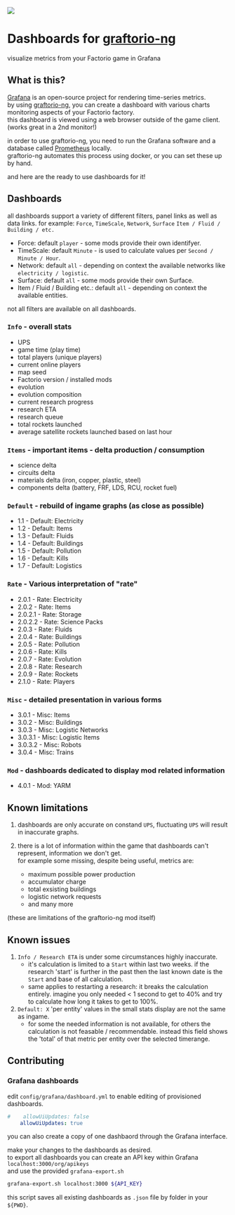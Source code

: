 
![](https://mods-data.factorio.com/assets/ad36f974db944b1540ce50a0aea46221f26f7c36.thumb.png)

# Dashboards for [graftorio-ng](https://mods.factorio.com/mod/graftorio-ng)

visualize metrics from your Factorio game in Grafana

## What is this?

[Grafana](https://grafana.com/) is an open-source project for rendering time-series metrics.  
by using [graftorio-ng](https://mods.factorio.com/mod/graftorio-ng), you can create a dashboard with various charts monitoring aspects of your Factorio factory.  
this dashboard is viewed using a web browser outside of the game client. (works great in a 2nd monitor!)

in order to use graftorio-ng, you need to run the Grafana software and a database called [Prometheus](https://prometheus.io/) locally.  
graftorio-ng automates this process using docker, or you can set these up by hand.

and here are the ready to use dashboards for it!

## Dashboards

all dashboards support a variety of different filters, panel links as well as data links.
for example: `Force`, `TimeScale`, `Network`, `Surface` `Item / Fluid / Building / etc.`
  - Force: default `player` - some mods provide their own identifyer.
  - TimeScale: default `Minute` - is used to calculate values per `Second / Minute / Hour`.
  - Network: default `all` - depending on context the available networks like `electricity / logistic`.
  - Surface: default `all` - some mods provide their own Surface.
  - Item / Fluid / Building etc.: default `all` -  depending on context the available entities.

not all filters are available on all dashboards.

### `Info` - overall stats
  - UPS
  - game time (play time)
  - total players (unique players)
  - current online players
  - map seed
  - Factorio version / installed mods
  - evolution
  - evolution composition
  - current research progress
  - research ETA
  - research queue
  - total rockets launched
  - average satellite rockets launched based on last hour

### `Items` - important items - delta production / consumption
  - science delta
  - circuits delta
  - materials delta (iron, copper, plastic, steel) 
  - components delta (battery, FRF, LDS, RCU, rocket fuel) 

### `Default` - rebuild of ingame graphs (as close as possible)
  - 1.1 - Default: Electricity
  - 1.2 - Default: Items
  - 1.3 - Default: Fluids
  - 1.4 - Default: Buildings
  - 1.5 - Default: Pollution
  - 1.6 - Default: Kills
  - 1.7 - Default: Logistics

### `Rate` - Various interpretation of "rate"
  - 2.0.1 - Rate: Electricity
  - 2.0.2 - Rate: Items
  - 2.0.2.1 - Rate: Storage
  - 2.0.2.2 - Rate: Science Packs
  - 2.0.3 - Rate: Fluids
  - 2.0.4 - Rate: Buildings
  - 2.0.5 - Rate: Pollution
  - 2.0.6 - Rate: Kills
  - 2.0.7 - Rate: Evolution
  - 2.0.8 - Rate: Research
  - 2.0.9 - Rate: Rockets
  - 2.1.0 - Rate: Players

### `Misc` - detailed presentation in various forms
  - 3.0.1 - Misc: Items
  - 3.0.2 - Misc: Buildings
  - 3.0.3 - Misc: Logistic Networks
  - 3.0.3.1 - Misc: Logistic Items
  - 3.0.3.2 - Misc: Robots
  - 3.0.4 - Misc: Trains

### `Mod` - dashboards dedicated to display mod related information
  - 4.0.1 - Mod: YARM

## Known limitations

1. dashboards are only accurate on constand `UPS`, fluctuating `UPS` will result in inaccurate graphs.  

2. there is a lot of information within the game that dashboards can't represent, information we don't get.  
   for example some missing, despite being useful, metrics are:
     - maximum possible power production
     - accumulator charge
     - total exsisting buildings
     - logistic network requests
     - and many more

(these are limitations of the graftorio-ng mod itself)

## Known issues

1. `Info / Research ETA` is under some circumstances highly inaccurate.
     - it's calculation is limited to a `Start` within last two weeks. if the research 'start' is further in the past then the last known date is the `Start` and base of all calculation.
     - same applies to restarting a research: it breaks the calculation entirely. imagine you only needed < 1 second to get to 40% and try to calculate how long it takes to get to 100%.
2. `Default: X` 'per entity' values in the small stats display are not the same as ingame.
     - for some the needed information is not available, for others the calculation is not feasable / recommendable. instead this field shows the 'total' of that metric per entity over the selected timerange.

## Contributing

### Grafana dashboards

edit `config/grafana/dashboard.yml` to enable editing of provisioned dashboards.  

```yaml
#    allowUiUpdates: false
    allowUiUpdates: true
```

you can also create a copy of one dashbaord through the Grafana interface.  

make your changes to the dashboards as desired.  
to export all dashboards you can create an API key within Grafana `localhost:3000/org/apikeys`  
and use the provided `grafana-export.sh` 

```sh
grafana-export.sh localhost:3000 ${API_KEY}
```

this script saves all existing dashboards as `.json` file by folder in your `${PWD}`.  

